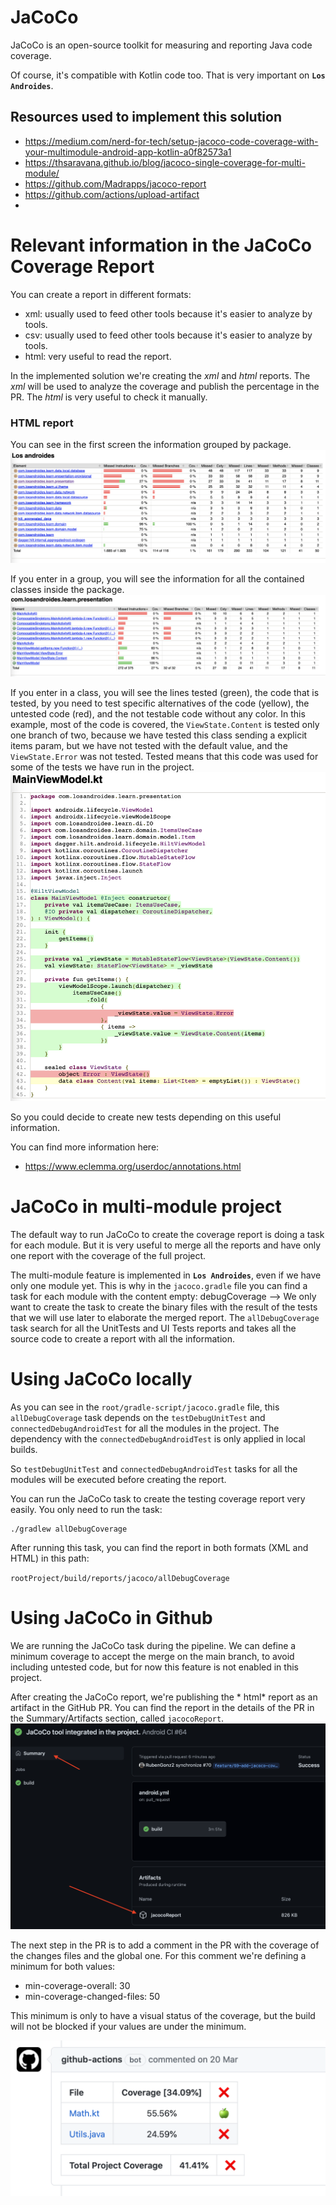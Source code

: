 # JaCoCo

JaCoCo is an open-source toolkit for measuring and reporting Java code coverage.

Of course, it's compatible with Kotlin code too. That is very important on **`Los Androides`**.

## Resources used to implement this solution

- https://medium.com/nerd-for-tech/setup-jacoco-code-coverage-with-your-multimodule-android-app-kotlin-a0f82573a1
- https://thsaravana.github.io/blog/jacoco-single-coverage-for-multi-module/
- https://github.com/Madrapps/jacoco-report
- https://github.com/actions/upload-artifact
- 

# Relevant information in the JaCoCo Coverage Report
You can create a report in different formats:
- xml: usually used to feed other tools because it's easier to analyze by tools.
- csv: usually used to feed other tools because it's easier to analyze by tools.
- html: very useful to read the report.

In the implemented solution we're creating the *xml* and *html* reports. 
The *xml* will be used to analyze the coverage and publish the percentage in the PR.
The *html* is very useful to check it manually.

### HTML report
You can see in the first screen the information grouped by package.
![Report, home screen](./images/jacoco_home.png)

If you enter in a group, you will see the information for all the contained classes inside the package.
![Report, package screen](./images/jacoco_package.png)

If you enter in a class, you will see the lines tested (green), the code that is tested, by you need to test specific alternatives of the 
code (yellow), the untested code (red), and the not testable code without any color. In this example, most of the code is covered, 
the `ViewState.Content` is tested only one branch of two, because we have tested this class sending a explicit items param, but we have not tested 
with the default value, and the `ViewState.Error` was not tested. Tested means that this code was used for some of the tests we have run in the project.
![Report, class screen](./images/jacoco_class.png)

So you could decide to create new tests depending on this useful information.

You can find more information here: 
- https://www.eclemma.org/userdoc/annotations.html

# JaCoCo in multi-module project

The default way to run JaCoCo to create the coverage report is doing a task for each module. But it is very useful to merge all the reports and have
only one report with the coverage of the full project.

The multi-module feature is implemented in **`Los Androides`**, even if we have only one module yet. This is why in the `jacoco.gradle` file you can
find a task for each module with the content empty: debugCoverage --> We only want to create the task to create the binary files with the result of
the tests that we will use later to elaborate the merged report. The `allDebugCoverage` task search for all the UnitTests and UI Tests reports and
takes all the source code to create a report with all the information.

# Using JaCoCo locally

As you can see in the `root/gradle-script/jacoco.gradle` file, this `allDebugCoverage` task depends on the `testDebugUnitTest` and
`connectedDebugAndroidTest` for all the modules in the project. The dependency with the `connectedDebugAndroidTest` is only applied in local builds.

So `testDebugUnitTest` and `connectedDebugAndroidTest` tasks for all the modules will be executed before creating the report.

You can run the JaCoCo task to create the testing coverage report very easily. You only need to run the task:

```shell
./gradlew allDebugCoverage
```

After running this task, you can find the report in both formats (XML and HTML) in this path:

`rootProject/build/reports/jacoco/allDebugCoverage`

# Using JaCoCo in Github

We are running the JaCoCo task during the pipeline. We can define a minimum coverage to accept the merge on the main branch, to avoid including
untested code, but for now this feature is not enabled in this project.

After creating the JaCoCo report, we're publishing the * html* report as an artifact in the GitHub PR. You can find the report in the details of 
the PR in the Summary/Artifacts section, called `jacocoReport`.
![Report, artifact screen](./images/jacoco_artifact.png)


The next step in the PR is to add a comment in the PR with the coverage of the changes files and the global one. For this comment 
we're defining a minimum for both values:
- min-coverage-overall: 30 
- min-coverage-changed-files: 50

This minimum is only to have a visual status of the coverage, but the build will not be blocked if your values are under the minimum.

![Report, artifact screen](./images/jacoco_badge.png)
